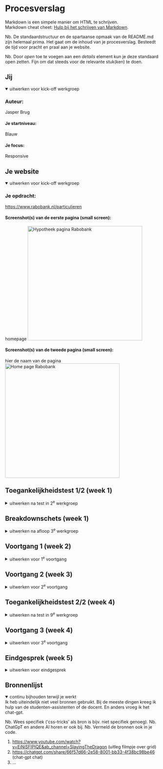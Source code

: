 # Procesverslag
Markdown is een simpele manier om HTML te schrijven.  
Markdown cheat cheet: [Hulp bij het schrijven van Markdown](https://github.com/adam-p/markdown-here/wiki/Markdown-Cheatsheet).

Nb. De standaardstructuur en de spartaanse opmaak van de README.md zijn helemaal prima. Het gaat om de inhoud van je procesverslag. Besteedt de tijd voor pracht en praal aan je website.

Nb. Door *open* toe te voegen aan een *details* element kun je deze standaard open zetten. Fijn om dat steeds voor de relevante stuk(ken) te doen.





## Jij

<details open>
  <summary>uitwerken voor kick-off werkgroep</summary>

  ### Auteur:
  Jasper Brug

  #### Je startniveau:
  Blauw

  #### Je focus:

 Responsive
</details>





## Je website

<details open>
  <summary>uitwerken voor kick-off werkgroep</summary>

  ### Je opdracht:
  https://www.rabobank.nl/particulieren


  #### Screenshot(s) van de eerste pagina (small screen): 
  homepage 
  <img src="images/HypotheekRabo.png" width="375px" alt="Hypotheek pagina Rabobank">

  #### Screenshot(s) van de tweede pagina (small screen):
  hier de naam van de pagina  
  <img src="images/screenshotHomepage.png" width="375px" alt="Home page Rabobank">
 
</details>



## Toegankelijkheidstest 1/2 (week 1)

<details>
  <summary>uitwerken na test in 2<sup>e</sup> werkgroep</summary>

  ### Bevindingen
  Lijst met je bevindingen die in de test naar voren kwamen:
1.	Pagina’s van hamburgermenu’s werken niet als je er overheen hovert.
2.	De screenreader legt heel genuanceerd uit wat de knop doet als je erop klikt en wat je kan doen als je weg wilt (soms te genuanceerd). 
3.	De screenreader praat relatief snel. 
4.	De screenreader vertelt niet op welke je pagina zit. Hij zegt dat je je op een groep bevind in webmateriaal. 
5. De screenreader vertelt ook niet vaak wat voor element het is. 


</details>



## Breakdownschets (week 1)

<details>
  <summary>uitwerken na afloop 3<sup>e</sup> werkgroep</summary>

  ### de hele pagina: 
  <img src="images/homepage_breakdown.jpg" width="375px" alt="breakdown van de hele pagina">

  <img src="images/hypotheek_breakdown.jpg" width="375px" alt="breakdown van de hele pagina">

  ### dynamisch deel (bijv menu): 
  <img src="readme-images/breakdown-schets-dynamisch.jpg" width="375px" alt="breakdown van een dynamisch deel">

  ### wellicht nog een dynamisch deel (bijv filter): 
  <img src="readme-images/dummy-plaatje.jpg" width="375px" alt="breakdown van nog een dynamisch deel">

</details>





## Voortgang 1 (week 2)

<details>
  <summary>uitwerken voor 1<sup>e</sup> voortgang</summary>

  ### Stand van zaken
  Ik had bij het eerste voortgangsgesprek alleen nog maar mijn html af. Hierdoor had ik nog niet zoveel vragen over
  de opdracht. Ik kreeg wel al een paar goede tips. Bijvoorbeeld dat het handig is om met properties te werken.


  ### Agenda voor meeting
  samen met je groepje opstellen

  | student 1      | student 2          | student 3    | student 4        |
  | ---            | ---                | ---          | ---              |
  | dit bespreken  | en dit             | en ik dit    | en dan ik dat    |
  | en dat ook nog | dit als er tijd is | nog een punt | dit wil ik zeker |
  | ...            | ...                | ...          | ...              |
bespreken: hiërarchie html.
nog doen: beginnetje maken aan css.


  ### Verslag van meeting
  hier na afloop snel de uitkomsten van de meeting vastleggen

  - De html pagina was over het algemeen prima. Wel nog even goed kijken of alles semantisch is.
  - Werk met properties.
  - Tempo ietsjes opvoeren. 
  - ...

</details>





## Voortgang 2 (week 3)

<details>
  <summary>uitwerken voor 2<sup>e</sup> voortgang</summary>

  ### Stand van zaken
  Ik was al best ver met de vormgeving, alleen zag alles er alleen goed uit op de telefoon. oftewel niks was nog responsive.  Dus hier had ik nog wel wat vragen over.


  ### Agenda voor meeting
  samen met je groepje opstellen

  | student 1      | student 2          | student 3    | student 4        |
  | ---            | ---                | ---          | ---              |
  | dit bespreken  | en dit             | en ik dit    | en dan ik dat    |
  | en dat ook nog | dit als er tijd is | nog een punt | dit wil ik zeker |
  | ...            | ...                | ...          | ...              |


  ### Verslag van meeting
  hier na afloop snel de uitkomsten van de meeting vastleggen

  - Werk met 'grid' en 'flexbox'. Kijk vooral ook nog terug naar de lesopdrachten.
  - Werk met media queries, zodat je de vormgeving kan aanpassen als het scherm veranderd van grootte. Op DLO
  staat hier nog een uitleg video van. 
  - Kortom ik kreeg vooral de tips om terug te kijken naar de lesopdrachten.
- ...

</details>





## Toegankelijkheidstest 2/2 (week 4)

<details>
  <summary>uitwerken na test in 9<sup>e</sup> werkgroep</summary>

  ### Bevindingen
  Lijst met je bevindingen die in de test naar voren kwamen (geef ook aan wat er verbeterd is):

  1. Doordat ik zowat alle elementen ook heb aangegeven als die elementen, kan de screenreader
  goed duidelijk maken wat er staat. 
  2. de HTML was nog niet helemaal gevalideert. 
  3. De content is nu wel bijna op alle schermen te goed te lezen en te begrijpen.
  4. alle plaatjes hebben een 'alt' tekstje, waardoor de screenreader dat goed kon uitleggen.
  

</details>





## Voortgang 3 (week 4)

<details>
  <summary>uitwerken voor 3<sup>e</sup> voortgang</summary>

  ### Stand van zaken
  Voor mijn gevoel liep ik nog best achter. Ik had dan ook best wel veel vragen.


  ### Agenda voor meeting
  samen met je groepje opstellen

  | student 1      | student 2          | student 3    | student 4        |
  | ---            | ---                | ---          | ---              |
  | dit bespreken  | en dit             | en ik dit    | en dan ik dat    |
  | en dat ook nog | dit als er tijd is | nog een punt | dit wil ik zeker |
  | ...            | ...                | ...          | ...              |


  ### Verslag van meeting
  hier na afloop snel de uitkomsten van de meeting vastleggen

  - korte uitleg over hoe ik grid makkelijk kan toepassen voor het positioneren van de content. Dit was echt wat ik nodig had om de website af te maken. 
  - micro-interactie check. 
  - 
  - ...

</details>





## Eindgesprek (week 5)

<details>
  <summary>uitwerken voor eindgesprek</summary>

  ### Je uitkomst - karakteristiek screenshots:
  Ik heb twee pagina's van de Rabobank website nagemaakt. De homepagina en de pagina over hypotheken. Ik heb deze pagina's zoveel mogelijk responsive proberen te maken, om zo eigenlijk te website beter te maken. Over het algemeen 
  ben ik best tevreden over wat ik heb neergezet. Aan het begin van deze opdracht was ik eigenlijk nog helemaal blanco 
  qua kennis van html, css en javascript. Ik had natuurlijk vorig jaar al het een ander gedaan, maar dat waren eigenlijk allemaal best kleine opdrachtjes vergeleken met dit project. Verder vond ik het wel een moeilijke opdracht. Ik merkte echt dat ik veel vragen moest stellen om verder te komen, want in mijn eentje kwam ik er meestal niet uit. Hierdoor heb ik ook niet alles af kunnen krijgen als hoe ik het wilde hebben. Al met al vond ik het wel een leuk leertraject, en ben ik benieuwd wanneer ik deze nieuwe kennis en vaardigheden weer mag inzetten.


  ### Dit ging goed/Heb ik geleerd: 
  Een van de de dingen die echt belangrijk waren om mijn website responsive te maken, was toch wel het gebruik maken van 'grid'. Ik had vorig jaar eigenlijk alleen nog maar met flexbox gewerkt, en zag er eigenlijk best wel tegenop om grid te gebruiken. Maar ik kwam er uiteindelijk achter dat Grid harstikke handig is als je wil dat je content op elk soort scherm er goed en duidelijk uit ziet. 

  <img src="readme-images/grid-schreenshot1.png" width="375px" alt="grid screenshot">
  <img src="readme-images/grid-screenshot2.png" width="375px" alt="grid screenshot">
  <img src="readme-images/css-grid-screenshot.png" width="375px" alt="css grid screenshot">

  Verder had ik ook geleerd dat je inplaats van het handmatig opschrijven van de grid columnen en rows, dit ook kan aanroepen met een kortere regel die eigenlijk ook beter werkt.

  grid-template-columns: repeat(auto-fit, minmax(300px,1fr));

  Door deze regel schaalt het grid automatisch op basis van hoe groot het element is op de voledige breedte. Hierdoor hoefte je zelf ook niet veel na te denken en zag het er ook professioneel uit. 

  Als laatste waren de media queries ook een gamechanger voor mij. Aan het begin van dit project wist ik nog niet wat het was, omdat ik er nog niet eerder mee had gewerkt. Maar dit was echt top voor het aanpassen van de vormgeving als het scherm van grootte veranderd. 

  <img src="readme-images/screenshot-mediaqueries.png" width="375px" alt="screenshot media queries">


  ### Dit was lastig/Is niet gelukt:
  Helaas waren er ook een aantal dingen die ik lastig vond of die niet gelukt zijn. 
  Om te beginnen de grootste fout van de pagina's. 

  Dit is bij het stukje 'actueel' van de homepage, en het gaat om die drie collage afbeeldingen met tekst. Als eerste kreeg ik het niet voor mekaar om ze mooi mee te schalen met de grootte van het scherm. En als tweede wilde ik dat als je op mobiel formaat kijkt, dat de afbeeldingen kleiner worden en onder elkaar gaan staan met aan de rechter kant tekst. Maar vooral dat laaste lukte niet. Ik heb tot het laaste moment nog ermee gepuzzeld, maar elke verandering die ik maakte, maakte het nog lelijker en onduidelijker. Dus hier heb ik helaas mijn verlies moet pakken.
  <img src="readme-images/fout-actueel-screenshot1.png" width="375px" alt="fout actueel">
  <img src="readme-images/fout-actueel-screenshot2.png" width="375px" alt="fout actueel"> 

  Nog een ding wat niet ik niet snapte en dus ook niet goed ging, waren de list-items van de socialmedia icons. Ze waren namelijk onnodig lang in de hoogte waardoor ze veel ruimte in beslag namen.
  <img src="readme-images/screenshot-socials.png" width="375px" alt="social media icons">

  Een ander ding wat ik ook niet snapte, was het gebruik maken van 'position: fixed'. Er was namelijk een icon waarvan ik dat wilde hebben. Alleen als ik die regel toepaste verdween die gewoon. De docent had hier nog wat over gezegd, alleen dat was ik vergeten helaas.
  <img src="readme-images/comment-icon-fout.png" width="375px" alt="screenshot comment icon">

  Als laaste waren er nog een aantal kleine dingen waar ik helaas niet aan toe gekomen ben om het op te lossen.
  Ik had namelijk nog meer willen werken met hover en focus functies, om de website nog gebruikersvriendelijker te maken en dus meer 'responsive'. Ook zien een aantal dingen er niet helemaal netjes uit op de pagina, dus daar had ik eigenlijk ook nog wat meer mee willen klooien. Over het algemeen vind ik toch dat ik vaak iets te laks ben geweest. Ik dacht vaak dat ik veel dingen zelf wel kon oplossen, waardoor ik heel lang bezig was met een klein ding. Hierdoor heb ik best wel tijd verloren. Kortom, voor de volgende keer zal ik meer vragen stellen en realistisch blijven nadenken over of ik iets wel of niet kan.  



  
</details>





## Bronnenlijst

<details open>
  <summary>continu bijhouden terwijl je werkt</summary>
  Ik heb uiteindelijk niet veel bronnen gebruikt. Bij de meeste dingen kreeg ik hulp van de studenten-assistenten of de docent. En anders vroeg ik het chat-gpt.

  Nb. Wees specifiek ('css-tricks' als bron is bijv. niet specifiek genoeg). 
  Nb. ChatGpT en andere AI horen er ook bij.
  Nb. Vermeld de bronnen ook in je code.

  1. https://www.youtube.com/watch?v=EiNiSFIPIQE&ab_channel=SlayingTheDragon
    (uitleg filmpje over grid)
  2. https://chatgpt.com/share/66f57d66-2e58-8001-bb33-4f38bc98be46
    (chat-gpt chat)
  3. ...

</details>
